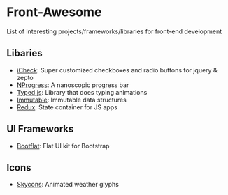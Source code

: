 # Front-Awesome  #

List of interesting projects/frameworks/libraries for front-end development

## Libaries ##
- [iCheck](http://icheck.fronteed.com/): Super customized checkboxes and radio buttons for jquery & zepto
- [NProgress](http://ricostacruz.com/nprogress): A nanoscopic progress bar
- [Typed.js](http://www.mattboldt.com/demos/typed-js/): Library that does typing animations
- [Immutable](https://facebook.github.io/immutable-js/): Immutable data structures
- [Redux](http://redux.js.org/): State container for JS apps

## UI Frameworks ##
- [Bootflat](http://bootflat.github.io/): Flat UI kit for Bootstrap

## Icons ##
- [Skycons](https://darkskyapp.github.io/skycons/): Animated weather glyphs
